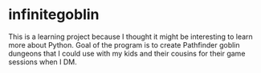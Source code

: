 # infinitegoblin
This is a learning project because I thought it might be interesting to learn more about Python.  Goal of the program is to create Pathfinder goblin dungeons that I could use with my kids and their cousins for their game sessions when I DM.
